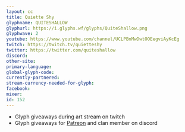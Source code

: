 ```yaml
---
layout: cc
title: Quiette Shy
glyphname: QUITESHALLOW
glyphurl: https://i.glyphs.wf/glyphs/QuiteShallow.png
glyphwave: 2
youtube: https://www.youtube.com/channel/UCLPBnMwDwtOOEegviAyKcEg
twitch: https://twitch.tv/quietteshy
twitter: https://twitter.com/quiteshallow
discord: 
other-site: 
primary-language: 
global-glyph-code: 
currently-partnered: 
stream-currency-needed-for-glyph: 
facebook: 
mixer: 
id: 152
---
```

* Glyph giveaways during art stream on twitch
* Glyph giveaways for [Patreon](https://www.patreon.com/QuiteShallow) and clan member on discord
